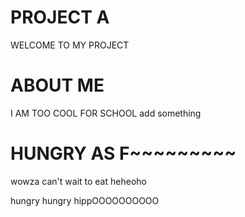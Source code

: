 # PROJECT A
WELCOME TO MY PROJECT

# ABOUT ME
I AM TOO COOL FOR SCHOOL
add something

# HUNGRY AS F~~~~~~~~~
wowza can't wait to eat heheoho

hungry hungry hippOOOOOOOOOO 
